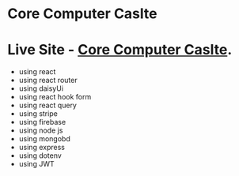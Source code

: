 # Core Computer Caslte

# Live Site - [Core Computer Caslte](https://core-computer-castle.web.app/).

- using react
- using react router
- using daisyUi
- using react hook form
- using react query
- using stripe
- using firebase
- using node js
- using mongobd
- using express
- using dotenv
- using JWT
